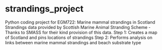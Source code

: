 # strandings_project
Python coding project for EGM722: Marine mammal strandings in Scotland
Strandings data provided by Scottish Marine Animal Stranding Scheme - Thanks to SMASS for their kind provision of this data. 
Step 1: Creates a map of Scotland and pins locations of strandings
Step 2: Performs analysis on links between marine mammal strandings and beach substrate type
